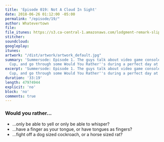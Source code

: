 ```yaml
---
title: 'Episode 019: Not A Cloud In Sight'
date: 2018-06-26 01:12:00 -05:00
permalink: "/episode/19/"
author: Whatevertown
file: 
file_itunes: https://s3.ca-central-1.amazonaws.com/lodgment-remark-slipshod/019.m4a
stitcher: 
soundcloud: 
googleplay: 
itunes: 
artwork: "/dist/artwork/artwork_default.jpg"
summary: 'Summersode: Episode 1. The guys talk about video game consoles, the World
  Cup, and go through some Would You Rather''s during a perfect day at the beach.'
excerpt: 'Summersode: Episode 1. The guys talk about video game consoles, the World
  Cup, and go through some Would You Rather''s during a perfect day at the beach.'
duration: '33:19'
length: 47974944
explicit: 'no'
block: 'no'
comments: true
---
```


### Would you rather…
- …only be able to yell or only be able to whisper?
- …have a finger as your tongue, or have tongues as fingers?
- …fight off a dog sized cockroach, or a horse sized rat?

